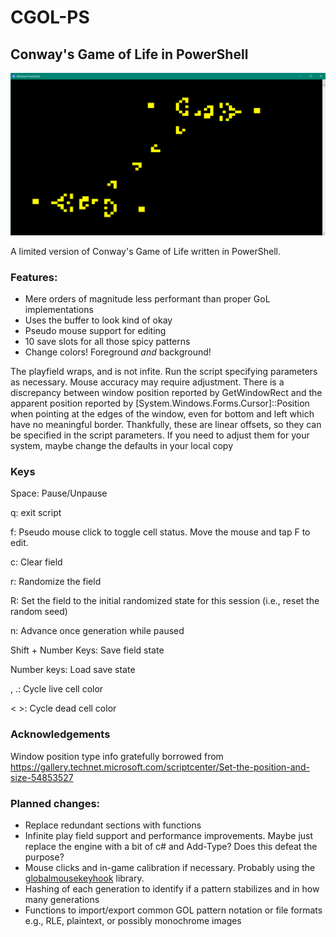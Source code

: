# CGOL-PS
## Conway's Game of Life in PowerShell

![screen](/img/duelinggospergliderguns.png)

A limited version of Conway's Game of Life written in PowerShell.

### Features:
* Mere orders of magnitude less performant than proper GoL implementations
* Uses the buffer to look kind of okay
* Pseudo mouse support for editing
* 10 save slots for all those spicy patterns
* Change colors! Foreground _and_ background!

The playfield wraps, and is not infite. Run the script specifying parameters as necessary. Mouse accuracy may require adjustment. There is a discrepancy between window position reported by GetWindowRect and the apparent position reported by \[System.Windows.Forms.Cursor\]::Position when pointing at the edges of the window, even for bottom and left which have no meaningful border. Thankfully, these are linear offsets, so they can be specified in the script parameters. If you need to adjust them for your system, maybe change the defaults in your local copy 

### Keys
Space: Pause/Unpause

q: exit script

f: Pseudo mouse click to toggle cell status. Move the mouse and tap F to edit. 

c: Clear field

r: Randomize the field

R: Set the field to the initial randomized state for this session (i.e., reset the random seed)

n: Advance once generation while paused

Shift + Number Keys: Save field state 

Number keys: Load save state

, .: Cycle live cell color

< >: Cycle dead cell color

### Acknowledgements
Window position type info gratefully borrowed from https://gallery.technet.microsoft.com/scriptcenter/Set-the-position-and-size-54853527

### Planned changes:
* Replace redundant sections with functions
* Infinite play field support and performance improvements. Maybe just replace the engine with a bit of c# and Add-Type? Does this defeat the purpose?
* Mouse clicks and in-game calibration if necessary. Probably using the [globalmousekeyhook](http://github.com) library.
* Hashing of each generation to identify if a pattern stabilizes and in how many generations
* Functions to import/export common GOL pattern notation or file formats e.g., RLE, plaintext, or possibly monochrome images
